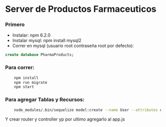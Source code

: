 # Server de Productos Farmaceuticos

### Primero
- Instalar: npm 6.2.0
- Instalar mysql: npm install mysql2
- Correr en mysql (usuario root contraseña root por defecto):
~~~sql
create database PharmaProducts;
~~~

### Para correr:
~~~bash
	npm install
	npm run migrate
	npm start
~~~

### Para agregar Tablas y Recursos:
~~~bash
	node_modules/.bin/sequelize model:create --name User --attributes username:string
~~~

Y crear router y controller yp por ultimo agregarlo al app.js
